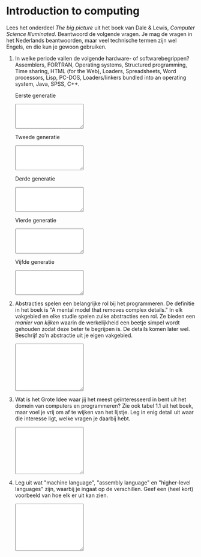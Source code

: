 # Introduction to computing

Lees het onderdeel *The big picture* uit het boek van Dale & Lewis, *Computer Science Illuminated*. Beantwoord de volgende vragen. Je mag de vragen in het Nederlands beantwoorden, maar veel technische termen zijn wel Engels, en die kun je gewoon gebruiken.

1.  In welke periode vallen de volgende hardware- of softwarebegrippen? Assemblers, FORTRAN, Operating systems, Structured programming, Time sharing, HTML (for the Web), Loaders, Spreadsheets, Word processors, Lisp, PC-DOS, Loaders/linkers bundled into an operating system, Java, SPSS, C++.

    Eerste generatie

    <textarea name="form[q1a]" rows="4" required></textarea>

    Tweede generatie

    <textarea name="form[q1a]" rows="4" required></textarea>

    Derde generatie

    <textarea name="form[q1a]" rows="4" required></textarea>

    Vierde generatie

    <textarea name="form[q1a]" rows="4" required></textarea>

    Vijfde generatie

    <textarea name="form[q1a]" rows="4" required></textarea>

2.  Abstracties spelen een belangrijke rol bij het programmeren. De definitie in het boek is "A mental model that removes complex details." In elk vakgebied en elke studie spelen zulke abstracties een rol. Ze bieden een *manier van kijken* waarin de werkelijkheid een beetje simpel wordt gehouden zodat deze beter te begrijpen is. De details komen later wel. Beschrijf zo'n abstractie uit je eigen vakgebied.

    <textarea name="form[q2]" rows="8" required></textarea>

3.  Wat is het Grote Idee waar jij het meest geïnteresseerd in bent uit het domein van computers en programmeren? Zie ook tabel 1.1 uit het boek, maar voel je vrij om af te wijken van het lijstje. Leg in enig detail uit waar die interesse ligt, welke vragen je daarbij hebt.

    <textarea name="form[q3]" rows="8" required></textarea>

4.  Leg uit wat "machine language", "assembly language" en "higher-level languages" zijn, waarbij je ingaat op de verschillen. Geef een (heel kort) voorbeeld van hoe elk er uit kan zien.

    <textarea name="form[q4]" rows="8" required></textarea>
